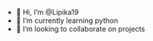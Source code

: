 - 👋 Hi, I’m @Lipika19
- 🌱 I’m currently learning python
- 💞️ I’m looking to collaborate on projects
<!---
Lipika19/Lipika19 is a ✨ special ✨ repository because its `README.md` (this file) appears on your GitHub profile.
You can click the Preview link to take a look at your changes.
--->
